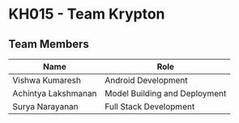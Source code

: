 # KH015 - Team Krypton

## Team Members
| Name                | Role                         |
|---------------------|------------------------------|
| Vishwa Kumaresh     | Android Development          |
| Achintya Lakshmanan | Model Building and Deployment |
| Surya Narayanan     | Full Stack Development       |